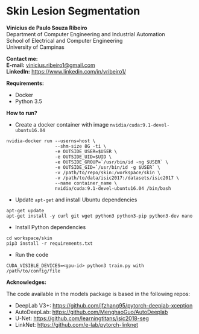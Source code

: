 # Skin Lesion Segmentation

<b>Vinicius de Paulo Souza Ribeiro</b><br>
Department of Computer Engineering and Industrial Automation<br>
School of Electrical and Computer Engineering<br>
University of Campinas

<b>Contact me:</b><br>
<b>E-mail:</b> vinicius.ribeiro1@gmail.com<br>
<b>LinkedIn:</b> https://www.linkedin.com/in/vribeiro1/<br>

<b>Requirements:</b>

* Docker
* Python 3.5

<b>How to run?</b>

* Create a docker container with image `nvidia/cuda:9.1-devel-ubuntu16.04`
```
nvidia-docker run --userns=host \
                  --shm-size 8G -ti \
                  -e OUTSIDE_USER=$USER \
                  -e OUTSIDE_UID=$UID \
                  -e OUTSIDE_GROUP=`/usr/bin/id -ng $USER` \ 
                  -e OUTSIDE_GID=`/usr/bin/id -g $USER` \
                  -v /path/to/repo/skin:/workspace/skin \
                  -v /path/to/data/isic2017:/datasets/isic2017 \
                  --name container_name \
                  nvidia/cuda:9.1-devel-ubuntu16.04 /bin/bash
```

* Update `apt-get` and install Ubuntu dependencies
```
apt-get update
apt-get install -y curl git wget python3 python3-pip python3-dev nano
```

* Install Python dependencies
```
cd workspace/skin
pip3 install -r requirements.txt
```

* Run the code
```
CUDA_VISIBLE_DEVICES=<gpu-id> python3 train.py with /path/to/config/file
```

<b>Acknowledges:</b>

The code available in the models package is based in the following repos:

* DeepLab V3+: https://github.com/jfzhang95/pytorch-deeplab-xception
* AutoDeepLab: https://github.com/MenghaoGuo/AutoDeeplab
* U-Net: https://github.com/learningtitans/isic2018-seg
* LinkNet: https://github.com/e-lab/pytorch-linknet
